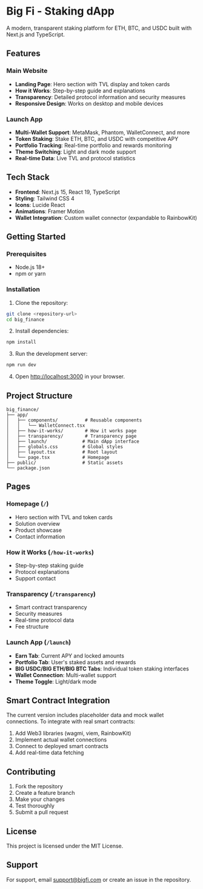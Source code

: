 # Big Fi - Staking dApp

A modern, transparent staking platform for ETH, BTC, and USDC built with Next.js and TypeScript.

## Features

### Main Website
- **Landing Page**: Hero section with TVL display and token cards
- **How it Works**: Step-by-step guide and explanations
- **Transparency**: Detailed protocol information and security measures
- **Responsive Design**: Works on desktop and mobile devices

### Launch App
- **Multi-Wallet Support**: MetaMask, Phantom, WalletConnect, and more
- **Token Staking**: Stake ETH, BTC, and USDC with competitive APY
- **Portfolio Tracking**: Real-time portfolio and rewards monitoring
- **Theme Switching**: Light and dark mode support
- **Real-time Data**: Live TVL and protocol statistics

## Tech Stack

- **Frontend**: Next.js 15, React 19, TypeScript
- **Styling**: Tailwind CSS 4
- **Icons**: Lucide React
- **Animations**: Framer Motion
- **Wallet Integration**: Custom wallet connector (expandable to RainbowKit)

## Getting Started

### Prerequisites
- Node.js 18+ 
- npm or yarn

### Installation

1. Clone the repository:
```bash
git clone <repository-url>
cd big_finance
```

2. Install dependencies:
```bash
npm install
```

3. Run the development server:
```bash
npm run dev
```

4. Open [http://localhost:3000](http://localhost:3000) in your browser.

## Project Structure

```
big_finance/
├── app/
│   ├── components/          # Reusable components
│   │   └── WalletConnect.tsx
│   ├── how-it-works/        # How it works page
│   ├── transparency/        # Transparency page
│   ├── launch/             # Main dApp interface
│   ├── globals.css         # Global styles
│   ├── layout.tsx          # Root layout
│   └── page.tsx            # Homepage
├── public/                 # Static assets
└── package.json
```

## Pages

### Homepage (`/`)
- Hero section with TVL and token cards
- Solution overview
- Product showcase
- Contact information

### How it Works (`/how-it-works`)
- Step-by-step staking guide
- Protocol explanations
- Support contact

### Transparency (`/transparency`)
- Smart contract transparency
- Security measures
- Real-time protocol data
- Fee structure

### Launch App (`/launch`)
- **Earn Tab**: Current APY and locked amounts
- **Portfolio Tab**: User's staked assets and rewards
- **BIG USDC/BIG ETH/BIG BTC Tabs**: Individual token staking interfaces
- **Wallet Connection**: Multi-wallet support
- **Theme Toggle**: Light/dark mode

## Smart Contract Integration

The current version includes placeholder data and mock wallet connections. To integrate with real smart contracts:

1. Add Web3 libraries (wagmi, viem, RainbowKit)
2. Implement actual wallet connections
3. Connect to deployed smart contracts
4. Add real-time data fetching

## Contributing

1. Fork the repository
2. Create a feature branch
3. Make your changes
4. Test thoroughly
5. Submit a pull request

## License

This project is licensed under the MIT License.

## Support

For support, email support@bigfi.com or create an issue in the repository.
